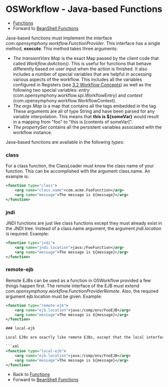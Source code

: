 # OSWorkflow - Java-based Functions

* [Functions](functions.md)
* Forward to [BeanShell Functions](beanshell_functions.md)

Java-based functions must implement the interface *com.opensymphony.workflow.FunctionProvider*. This interface has a single method, __execute__. This method takes three arguments:

* *The transientVars Map* is the exact Map passed by the client code that called *Workflow.doAction()*. This is useful for functions that behave differently based on user input when the action is finished. It also includes a number of special variables that are helpful in accessing various aspects of the workflow. This includes all the variables configured in Registers (see [3.2 Workflow Concepts](workflow_concepts.md)) as well as the following two special variables: *entry* (com.opensymphony.workflow.spi.WorkflowEntry) and *context* (com.opensymphony.workflow.WorkflowContext).
* *The args Map* is a map that contains all the <arg/> tags embedded in the <function/> tag. These arguments are all of type String and have been parsed for any variable interpolation. This means that __<arg name="foo">this is ${someVar}</arg>__ would result in a mapping from "foo" to "this is [contents of someVar]".
* *The propertySet* contains all the persistent variables associated with the workflow instance.

Java-based functions are available in the following *types*:

### class

For a class function, the ClassLoader must know the class name of your function. This can be accomplished with the argument class.name. An example is:

```xml
<function type="class">
	<arg name="class.name">com.acme.FooFunction</arg>
	<arg name="message">The message is ${message}</arg>
</function>
```

### jndi

JNDI functions are just like class functions except they must already exist in the JNDI tree. Instead of a class.name argument, the argument *jndi.location* is required. Example:

```xml
<function type="jndi">
	<arg name="jndi.location">java:/FooFunction</arg>
	<arg name="message">The message is ${message}</arg>
</function>
```

### remote-ejb

Remote EJBs can be used as a function in OSWorkflow provided a few things happen first. The remote interface of the EJB must extend *com.opensymphony.workflow.FunctionProviderRemote*. Also, the required argument ejb.location must be given. Example:

```xml
<function type="remote-ejb">
	<arg name="ejb.location">java:/comp/env/FooEJB</arg>
	<arg name="message">The message is ${message}</arg>
</function>

### local-ejb

Local EJBs are exactly like remote EJBs, except that the local interface of the EJB must extend *com.opensymphony.workflow.FunctionProvider*, just like the other Java-based functions. Example:

```xml
<function type="local-ejb">
	<arg name="ejb.location">java:/comp/env/FooEJB</arg>
	<arg name="message">The message is ${message}</arg>
</function>
```

* Back to [Functions](functions.md)
* Forward to [BeanShell Functions](beanshell_functions.md)